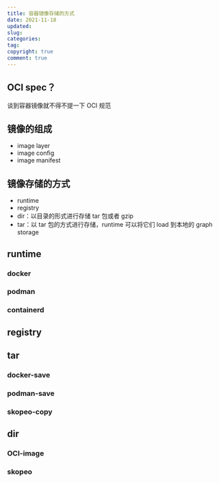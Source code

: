 ```yaml
---
title: 容器镜像存储的方式
date: 2021-11-18
updated:
slug:
categories:
tag:
copyright: true
comment: true
---
```

## OCI spec？

谈到容器镜像就不得不提一下 OCI 规范

## 镜像的组成

- image layer
- image config
- image manifest

## 镜像存储的方式

- runtime
- registry
- dir：以目录的形式进行存储 tar 包或者 gzip
- tar：以 tar 包的方式进行存储，runtime 可以将它们 load 到本地的 graph storage

## runtime

### docker

### podman

### containerd

## registry

## tar

### docker-save

### podman-save

### skopeo-copy

## dir

### OCI-image

### skopeo
